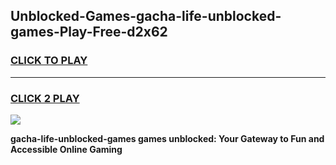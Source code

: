 
## Unblocked-Games-gacha-life-unblocked-games-Play-Free-d2x62
<h3>
<a href="https://premium76.site?title=gacha-life-unblocked-games&ref=10A">CLICK TO PLAY</a></h3>
<hr>

<h3>
<a href="https://premium76.site?title=gacha-life-unblocked-games&ref=10A">CLICK 2 PLAY</a>
  
</h3>

<a href="https://premium76.site?title=gacha-life-unblocked-games&ref=10A"><img src="https://clearcache.store/games.png"></a>


**gacha-life-unblocked-games games unblocked: Your Gateway to Fun and Accessible Online Gaming**

